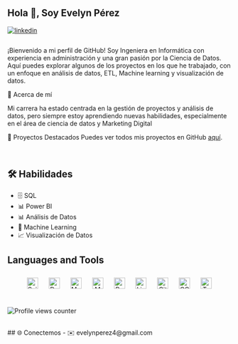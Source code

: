 ## Hola 👋, Soy Evelyn Pérez  
  

<a href="https://www.linkedin.com/in/evelyn-delvalle-p%C3%A9rez/" target="_blank">
<img src=https://img.shields.io/badge/linkedin-%231E77B5.svg?&style=for-the-badge&logo=linkedin&logoColor=white alt=linkedin style="margin-bottom: 5px;" />
</a>  


###   
¡Bienvenido a mi perfil de GitHub! Soy Ingeniera en Informática con experiencia en administración y una gran pasión por la Ciencia de Datos. Aquí puedes explorar algunos de los proyectos en los que he trabajado, con un enfoque en análisis de datos, ETL, Machine learning y visualización de datos.

  
🙋 Acerca de mí

Mi carrera ha estado centrada en la gestión de proyectos y análisis de datos, pero siempre estoy aprendiendo nuevas habilidades, especialmente en el área de ciencia de datos y Marketing Digital  
  

🚀 Proyectos Destacados
Puedes ver todos mis proyectos en GitHub [aquí](https://github.com/eveper13?tab=repositories).

<br/>  

## 🛠️ Habilidades  
- 🗄️ SQL  
- 📊 Power BI  
- 📊 Análisis de Datos  
- 🤖 Machine Learning  
- 📈 Visualización de Datos

## Languages and Tools  
<div align="center">  
<a href="https://scikit-learn.org/" target="_blank"><img style="padding: 10px;" src="https://upload.wikimedia.org/wikipedia/commons/0/05/Scikit_learn_logo_small.svg" alt="Scikit-learn" height="25" /></a>
<a href="https://www.docker.com/" target="_blank"><img style="padding: 10px;" src="https://profilinator.rishav.dev/skills-assets/docker-original-wordmark.svg" alt="Docker" height="25" /></a>  
<a href="https://www.mysql.com/" target="_blank"><img style="padding: 10px;" src="https://profilinator.rishav.dev/skills-assets/mysql-original-wordmark.svg" alt="MySQL" height="25" /></a>  
<a href="https://www.mongodb.com/" target="_blank"><img style="padding: 10px;" src="https://profilinator.rishav.dev/skills-assets/mongodb-original-wordmark.svg" alt="MongoDB" height="25" /></a>  
<a href="https://www.python.org/" target="_blank"><img style="padding: 10px;" src="https://profilinator.rishav.dev/skills-assets/python-original.svg" alt="Python" height="25" /></a>  
<a href="https://www.linux.org/" target="_blank"><img style="padding: 10px;" src="https://profilinator.rishav.dev/skills-assets/linux-original.svg" alt="Linux" height="25" /></a>  
<a href="https://github.com/" target="_blank"><img style="padding: 10px;" src="https://profilinator.rishav.dev/skills-assets/git-scm-icon.svg" alt="Git" height="25" /></a>  
<a href="https://cloud.google.com/" target="_blank"><img style="padding: 10px;" src="https://profilinator.rishav.dev/skills-assets/google_cloud-icon.svg" alt="GCP" height="25" /></a>   
<a href="https://www.tensorflow.org/" target="_blank"><img style="padding: 10px;" src="https://profilinator.rishav.dev/skills-assets/tensorflow-icon.svg" alt="TensorFlow" height="25" /></a>  
</div>  

<br/>  

![Profile views counter](https://komarev.com/ghpvc/?username=eveper13&&style=flat-square)  
  

<br/>  
## 🌐 Conectemos
- ✉️ evelynperez4@gmail.com  
  

